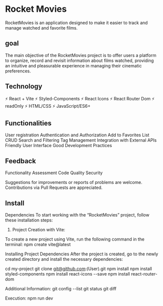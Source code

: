 
# Rocket Movies

RocketMovies is an application designed to make it easier to track and manage watched and favorite films.

## goal

The main objective of the RocketMovies project is to offer users a platform to organize, record and revisit information about films watched, providing an intuitive and pleasurable experience in managing their cinematic preferences.

## Technology

⚡️ React + Vite 
⚡️ Styled-Components 
⚡️ React Icons 
⚡️ React Router Dom 
⚡️ readOnly 
⚡️ HTML/CSS 
⚡️ JavaScript/ES6+

## Functionalities

User registration
Authentication and Authorization
Add to Favorites List
CRUD
Search and Filtering
Tag Management
Integration with External APIs
Friendly User Interface
Good Development Practices

## Feedback

Functionality Assessment
Code Quality
Security

Suggestions for improvements or reports of problems are welcome. Contributions via Pull Requests are appreciated.

## Install

Dependencies
To start working with the “RocketMovies” project, follow these installation steps:

1. Project Creation with Vite:

To create a new project using Vite, run the following command in the terminal:
npm create vite@latest

Installing Project Dependencies
After the project is created, go to the newly created directory and install the necessary dependencies:

  cd my-project
  git clone git@github.com:(User).git
  npm install
  npm install styled-components
  npm install react-icons --save
  npm install react-router-dom

Additional Information:
  git config --list
  git status
  git diff

Execution:
  npm run dev
  
